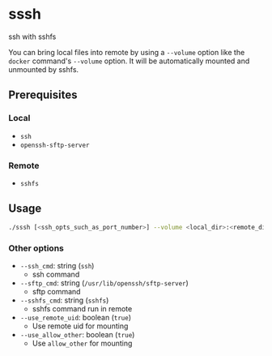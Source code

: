# sssh
ssh with sshfs

You can bring local files into remote by using a `--volume` option like the `docker` command's `--volume` option.
It will be automatically mounted and unmounted by sshfs.


## Prerequisites
### Local
* `ssh`
* `openssh-sftp-server`

### Remote
* `sshfs`


## Usage
```sh
./sssh [<ssh_opts_such_as_port_number>] --volume <local_dir>:<remote_dir> <remote_host>
```

### Other options
* `--ssh_cmd`: string (`ssh`)
    * ssh command
* `--sftp_cmd`: string (`/usr/lib/openssh/sftp-server`)
    * sftp command
* `--sshfs_cmd`: string (`sshfs`)
    * sshfs command run in remote
* `--use_remote_uid`: boolean (`true`)
    * Use remote uid for mounting
* `--use_allow_other`: boolean (`true`)
    * Use `allow_other` for mounting
